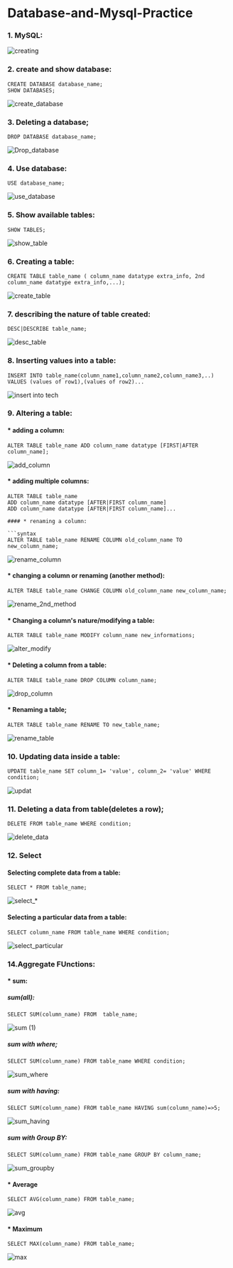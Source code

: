 # Database-and-Mysql-Practice

### 1. MySQL:

![creating](https://user-images.githubusercontent.com/93571037/153547784-3e510350-85fb-4c4d-95e9-09194a4f6626.png)


### 2. create and show database:

```syntax
CREATE DATABASE database_name;
SHOW DATABASES;
```

![create_database](https://user-images.githubusercontent.com/93571037/153418644-b017819a-c423-4c32-8061-213c4115106a.png)

### 3. Deleting a database;

```syntax 
DROP DATABASE database_name;
```

![Drop_database](https://user-images.githubusercontent.com/93571037/153636426-5b21f1f2-1e61-423b-9a32-c54aa3432bb2.png)

### 4. Use database:

```syntax
USE database_name;
```

![use_database](https://user-images.githubusercontent.com/93571037/153546844-5a578393-e4e9-49db-9159-47638cebf728.png)

### 5. Show available tables:

```syntax
SHOW TABLES;
```

![show_table](https://user-images.githubusercontent.com/93571037/153547632-c9948cc6-962c-46e7-80c5-d1fc1b3d5c57.png)

### 6. Creating a table:

```syntax
CREATE TABLE table_name ( column_name datatype extra_info, 2nd column_name datatype extra_info,...);
```

![create_table](https://user-images.githubusercontent.com/93571037/153548997-addf3bb8-752c-42a2-9699-cd50f50fef47.png)

### 7. describing the nature of table created:

```syntax 
DESC|DESCRIBE table_name;
```

![desc_table](https://user-images.githubusercontent.com/93571037/153642030-93e9eb9f-d6a8-4ecf-b513-86b91a8f2c1d.png)

### 8. Inserting values into a table:

```syntax
INSERT INTO table_name(column_name1,column_name2,column_name3,..) VALUES (values of row1),(values of row2)...
```

![insert into tech](https://user-images.githubusercontent.com/93571037/153634869-86ae8816-25e1-4455-b7d3-3e594e021bc8.png)

### 9. Altering a table:

#### * adding a column:

```syntax
ALTER TABLE table_name ADD column_name datatype [FIRST|AFTER column_name];
```

![add_column](https://user-images.githubusercontent.com/93571037/153637595-839b4171-e451-4177-a5f3-ba076ea88b02.png)

#### * adding multiple columns:

```syntax
ALTER TABLE table_name 
ADD column_name datatype [AFTER|FIRST column_name]
ADD column_name datatype [AFTER|FIRST column_name]...

#### * renaming a column:

```syntax 
ALTER TABLE table_name RENAME COLUMN old_column_name TO new_column_name;
```

![rename_column](https://user-images.githubusercontent.com/93571037/153638091-f0e170c4-46db-4b84-89f5-92b904cb5512.png)

#### * changing a column or renaming (another method):

```syntax
ALTER TABLE table_name CHANGE COLUMN old_column_name new_column_name;
```

![rename_2nd_method](https://user-images.githubusercontent.com/93571037/153638457-5e9a417d-f180-4c33-ad87-1cefdf15c4f1.png)

#### * Changing a column's nature/modifying a table:

```syntax
ALTER TABLE table_name MODIFY column_name new_informations;
```

![alter_modify](https://user-images.githubusercontent.com/93571037/153639856-78055f06-b4bc-48c8-b583-d0a8e9dfecfd.png)

#### * Deleting a column from a table:

```syntax
ALTER TABLE table_name DROP COLUMN column_name;
```

![drop_column](https://user-images.githubusercontent.com/93571037/153640849-caacab23-e50b-4e4e-9b31-9face3337ef1.png)

#### * Renaming a table;

```syntax
ALTER TABLE table_name RENAME TO new_table_name;
```

![rename_table](https://user-images.githubusercontent.com/93571037/153641479-0eca5bc9-0237-4e50-a6e3-6490f2c0105f.png)

### 10. Updating data inside a table:

```syntax
UPDATE table_name SET column_1= 'value', column_2= 'value' WHERE condition;
```

![updat](https://user-images.githubusercontent.com/93571037/153643597-c9cbb7e8-d2a7-45f1-a014-b4691a18f476.png)

### 11. Deleting a data from table(deletes a row);

```syntax
DELETE FROM table_name WHERE condition;
```

![delete_data](https://user-images.githubusercontent.com/93571037/153644757-df24c6d8-9448-4908-ab96-60ddb94a5633.png)

### 12. Select
#### Selecting complete data from a table:

```syntax
SELECT * FROM table_name;
```

![select_*](https://user-images.githubusercontent.com/93571037/153699399-fb16e5a7-0500-4371-ac41-3e465767ff07.png)

#### Selecting a particular data from a table:

```syntax
SELECT column_name FROM table_name WHERE condition;
```

![select_particular](https://user-images.githubusercontent.com/93571037/153699469-2de13281-4c78-4b0b-8423-72869dba838c.png)


### 14.Aggregate FUnctions:

#### * sum:

##### sum(all):

```syntax
SELECT SUM(column_name) FROM  table_name;
```

![sum (1)](https://user-images.githubusercontent.com/93571037/153700568-3240856a-9212-4f3a-9855-9d77bb4e151d.png)

##### sum with where;

```syntax
SELECT SUM(column_name) FROM table_name WHERE condition;
```

![sum_where](https://user-images.githubusercontent.com/93571037/153703253-4fa94cea-1c5b-4466-8837-f6c91ed682a5.png)

##### sum with having:

```syntax
SELECT SUM(column_name) FROM table_name HAVING sum(column_name)=>5;
```

![sum_having](https://user-images.githubusercontent.com/93571037/153704172-04498016-084e-43ac-a047-ba97f357dbba.png)

##### sum with Group BY:

```syntax
SELECT SUM(column_name) FROM table_name GROUP BY column_name;
```

![sum_groupby](https://user-images.githubusercontent.com/93571037/153704270-c8fe121a-8c7c-4e2f-9563-2ee1de16fb53.png)


#### * Average

```syntax
SELECT AVG(column_name) FROM table_name;
```

![avg](https://user-images.githubusercontent.com/93571037/153720776-5a1cf979-06fc-4a69-9dff-9c50bf3751ea.png)

#### * Maximum

```syntax
SELECT MAX(column_name) FROM table_name;
```

![max](https://user-images.githubusercontent.com/93571037/153720824-0c591524-e38c-47a9-8e8a-701c6d7a093b.png)

































